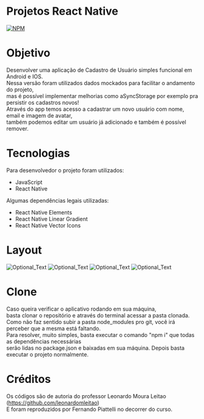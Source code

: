 # Projetos React Native
[![NPM](https://img.shields.io/npm/l/react)](https://github.com/nandowl/Projetos-React-Native/blob/main/LICENSE)

# Objetivo

Desenvolver uma aplicação de Cadastro de Usuário simples funcional em Android e IOS. <br />
Nessa versão foram utilizados dados mockados para facilitar o andamento do projeto, <br />
mas é possível implementar melhorias como aSyncStorage por exemplo pra persistir os cadastros novos! <br />
Através do app temos acesso a cadastrar um novo usuário com nome, email e imagem de avatar, <br />
também podemos editar um usuário já adicionado e também é possível remover.

# Tecnologias

Para desenvolvedor o projeto foram utilizados:
- JavaScript
- React Native

Algumas dependências legais utilizadas:
- React Native Elements
- React Native Linear Gradient
- React Native Vector Icons

# Layout

![Optional_Text](./assets/rncrud1.PNG) ![Optional_Text](./assets/rncrud2.PNG)
![Optional_Text](./assets/rncrud3.PNG) ![Optional_Text](./assets/rncrud4.PNG)

# Clone

Caso queira verificar o aplicativo rodando em sua máquina, <br />
basta clonar o repositório e através do terminal acessar a pasta clonada. <br />
Como não faz sentido subir a pasta node_modules pro git, você irá perceber que a mesma está faltando. <br />
Para resolver, muito simples, basta executar o comando "npm i" que todas as dependências necessárias <br />
serão lidas no package.json e baixadas em sua máquina. Depois basta executar o projeto normalmente.

# Créditos

Os códigos são de autoria do professor Leonardo Moura Leitao (https://github.com/leonardomleitao) <br />
E foram reproduzidos por Fernando Piattelli no decorrer do curso.

